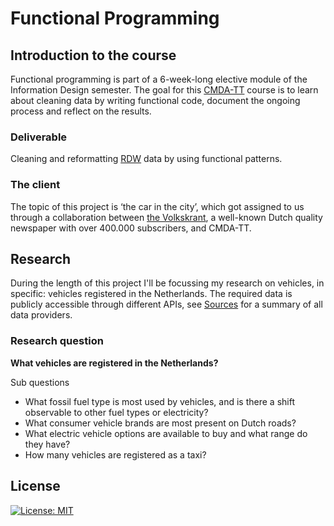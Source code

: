 # Functional Programming

## Introduction to the course
Functional programming is part of a 6-week-long elective module of the Information Design semester. The goal for this [CMDA-TT](https://cmda-tt.github.io/course-20-21/) course is to learn about cleaning data by writing functional code, document the ongoing process and reflect on the results.

### Deliverable
Cleaning and reformatting [RDW](https://www.rdw.nl/) data by using functional patterns.

### The client
The topic of this project is ‘the car in the city’, which got assigned to us through a collaboration between [the Volkskrant](https://www.volkskrant.nl/), a well-known Dutch quality newspaper with over 400.000 subscribers, and CMDA-TT.

## Research

During the length of this project I'll be focussing my research on vehicles, in specific: vehicles registered in the Netherlands. The required data is publicly accessible through different APIs, see [Sources](#Sources) for a summary of all data providers.

### Research question
**What vehicles are registered in the Netherlands?**

Sub questions

- What fossil fuel type is most used by vehicles, and is there a shift observable to other fuel types or electricity?
- What consumer vehicle brands are most present on Dutch roads?
- What electric vehicle options are available to buy and what range do they have?
- How many vehicles are registered as a taxi?

## License
[![License: MIT](https://img.shields.io/badge/License-MIT-yellow.svg)](https://opensource.org/licenses/MIT)